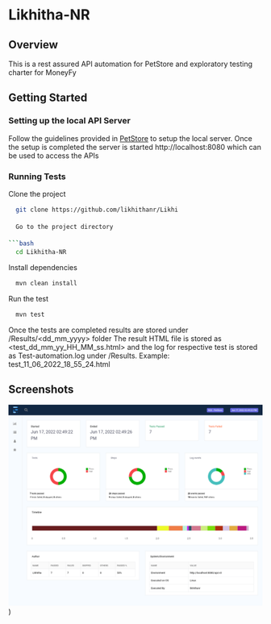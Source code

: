 # Likhitha-NR
## Overview
This is a rest assured API automation for PetStore and exploratory testing charter for MoneyFy

## Getting Started

### Setting up the local API Server
Follow the guidelines provided in [PetStore](https://github.com/swagger-api/swagger-petstore) to setup the local server. Once the setup is completed the server is started http://localhost:8080 which can be used to access the APIs
### Running Tests
Clone the project

```bash
  git clone https://github.com/likhithanr/Likhi

  Go to the project directory

```bash
  cd Likhitha-NR
```

Install dependencies

```bash
  mvn clean install
```

Run the test

```bash
  mvn test
```

Once the tests are completed results are stored under /Results/<dd_mm_yyyy> folder
The result HTML file is stored as <test_dd_mm_yy_HH_MM_ss.html> and the log for respective
test is stored as Test-automation.log under /Results.
Example: test_11_06_2022_18_55_24.html

## Screenshots

![App Screenshot](/Images/Report1.png))